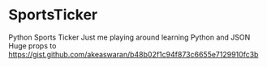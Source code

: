 # SportsTicker
Python Sports Ticker
Just me playing around learning Python and JSON
Huge props to https://gist.github.com/akeaswaran/b48b02f1c94f873c6655e7129910fc3b
